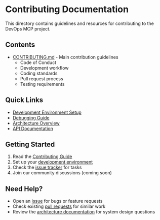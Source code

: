 # Contributing Documentation

This directory contains guidelines and resources for contributing to the DevOps MCP project.

## Contents

- [CONTRIBUTING.md](CONTRIBUTING.md) - Main contribution guidelines
  - Code of Conduct
  - Development workflow
  - Coding standards
  - Pull request process
  - Testing requirements

## Quick Links

- [Development Environment Setup](../developer/development-environment.md)
- [Debugging Guide](../developer/debugging-guide.md)
- [Architecture Overview](../architecture/system-overview.md)
- [API Documentation](../api-reference/)

## Getting Started

1. Read the [Contributing Guide](CONTRIBUTING.md)
2. Set up your [development environment](../developer/development-environment.md)
3. Check the [issue tracker](https://github.com/S-Corkum/devops-mcp/issues) for tasks
4. Join our community discussions (coming soon)

## Need Help?

- Open an [issue](https://github.com/S-Corkum/devops-mcp/issues) for bugs or feature requests
- Check existing [pull requests](https://github.com/S-Corkum/devops-mcp/pulls) for similar work
- Review the [architecture documentation](../architecture/) for system design questions